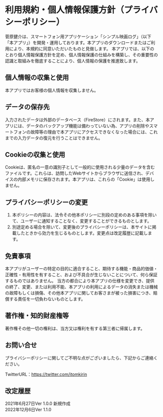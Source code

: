 # 利用規約・個人情報保護方針（プライバシーポリシー）

菅原健介は、スマートフォン用アプリケーション「シンプル映画ログ」（以下「本アプリ」）を開発・運用しております。本アプリのダウンロードまたはご利用により、本規約に同意いただいたものと見做します。
本アプリでは、以下のとおり個人情報保護方針を定め、個人情報保護の仕組みを構築し、その重要性の認識と取組みを徹底することにより、個人情報の保護を推進致します。

## 個人情報の収集と使用

本アプリではお客様の個人情報を収集しません。

## データの保存先

入力されたデータは外部のデータベース（FireStore）にされます。また、本アプリには、データのバックアップ機能は備わっていない為、アプリの削除やスマートフォンの故障等の理由で本アプリにアクセスできなくなった場合には、これまでの入力データの復元を行うことはできません。

## Cookieの収集と使用

Cookieは、匿名の一意の識別子として一般的に使用される少量のデータを含むファイルです。これらは、訪問したWebサイトからブラウザに送信され、デバイスの内部メモリに保存されます。本アプリは、これらの「Cookie」は使用しません。

## プライバシーポリシーの変更

1. 本ポリシーの内容は、法令その他本ポリシーに別段の定めのある事項を除いて、ユーザーに通知することなく、変更することができるものとします。
2. 別途定める場合を除いて、変更後のプライバシーポリシーは、本サイトに掲載したときから効力を生じるものとします。変更点は改定履歴に記載します。

## 免責事項

本アプリがユーザーの特定の目的に適合すること、期待する機能・商品的価値・正確性・有用性を有すること、および不具合が生じないことについて、何ら保証するものではありません。
当方の都合により本アプリの仕様を変更でき、提供の終了、変更、または利用不能、本アプリの利用によるデータの消失または機械の故障もしくは損傷、その他本アプリに関してお客さまが被った損害につき、賠償する責任を一切負わないものとします。

## 著作権・知的財産権等

著作権その他一切の権利は、当方又は権利を有する第三者に帰属します。

## お問い合せ

プライバシーポリシーに関してご不明な点がございましたら、下記からご連絡ください。

TwitterURL：https://twitter.com/itomkirin

## 改定履歴

2021年6月27日Ver 1.0.0 新規作成  
2022年12月6日Ver 1.1.0

